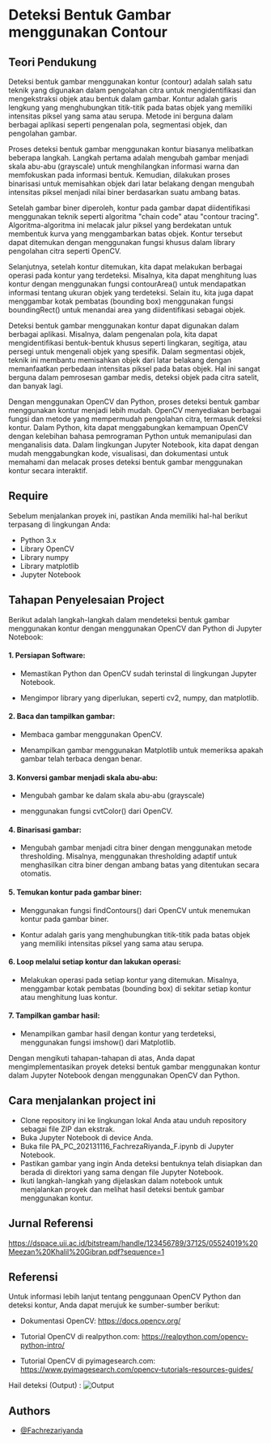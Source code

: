
# Deteksi Bentuk Gambar menggunakan Contour



## Teori Pendukung
Deteksi bentuk gambar menggunakan kontur (contour) adalah salah satu teknik yang digunakan dalam pengolahan citra untuk mengidentifikasi dan mengekstraksi objek atau bentuk dalam gambar. Kontur adalah garis lengkung yang menghubungkan titik-titik pada batas objek yang memiliki intensitas piksel yang sama atau serupa. Metode ini berguna dalam berbagai aplikasi seperti pengenalan pola, segmentasi objek, dan pengolahan gambar.

Proses deteksi bentuk gambar menggunakan kontur biasanya melibatkan beberapa langkah. Langkah pertama adalah mengubah gambar menjadi skala abu-abu (grayscale) untuk menghilangkan informasi warna dan memfokuskan pada informasi bentuk. Kemudian, dilakukan proses binarisasi untuk memisahkan objek dari latar belakang dengan mengubah intensitas piksel menjadi nilai biner berdasarkan suatu ambang batas.

Setelah gambar biner diperoleh, kontur pada gambar dapat diidentifikasi menggunakan teknik seperti algoritma "chain code" atau "contour tracing". Algoritma-algoritma ini melacak jalur piksel yang berdekatan untuk membentuk kurva yang menggambarkan batas objek. Kontur tersebut dapat ditemukan dengan menggunakan fungsi khusus dalam library pengolahan citra seperti OpenCV.

Selanjutnya, setelah kontur ditemukan, kita dapat melakukan berbagai operasi pada kontur yang terdeteksi. Misalnya, kita dapat menghitung luas kontur dengan menggunakan fungsi contourArea() untuk mendapatkan informasi tentang ukuran objek yang terdeteksi. Selain itu, kita juga dapat menggambar kotak pembatas (bounding box) menggunakan fungsi boundingRect() untuk menandai area yang diidentifikasi sebagai objek.

Deteksi bentuk gambar menggunakan kontur dapat digunakan dalam berbagai aplikasi. Misalnya, dalam pengenalan pola, kita dapat mengidentifikasi bentuk-bentuk khusus seperti lingkaran, segitiga, atau persegi untuk mengenali objek yang spesifik. Dalam segmentasi objek, teknik ini membantu memisahkan objek dari latar belakang dengan memanfaatkan perbedaan intensitas piksel pada batas objek. Hal ini sangat berguna dalam pemrosesan gambar medis, deteksi objek pada citra satelit, dan banyak lagi.

Dengan menggunakan OpenCV dan Python, proses deteksi bentuk gambar menggunakan kontur menjadi lebih mudah. OpenCV menyediakan berbagai fungsi dan metode yang mempermudah pengolahan citra, termasuk deteksi kontur. Dalam Python, kita dapat menggabungkan kemampuan OpenCV dengan kelebihan bahasa pemrograman Python untuk memanipulasi dan menganalisis data. Dalam lingkungan Jupyter Notebook, kita dapat dengan mudah menggabungkan kode, visualisasi, dan dokumentasi untuk memahami dan melacak proses deteksi bentuk gambar menggunakan kontur secara interaktif.

## Require

Sebelum menjalankan proyek ini, pastikan Anda memiliki hal-hal berikut terpasang di lingkungan Anda:

- Python 3.x
- Library OpenCV
- Library numpy
- Library matplotlib
- Jupyter Notebook


## Tahapan Penyelesaian Project
Berikut adalah langkah-langkah dalam mendeteksi bentuk gambar menggunakan kontur dengan menggunakan OpenCV dan Python di Jupyter Notebook:

#### 1. Persiapan Software:

- Memastikan Python dan OpenCV sudah terinstal di lingkungan Jupyter Notebook.

- Mengimpor library yang diperlukan, seperti cv2, numpy, dan matplotlib.

#### 2. Baca dan tampilkan gambar:

- Membaca gambar menggunakan OpenCV.

- Menampilkan gambar menggunakan Matplotlib untuk memeriksa apakah gambar telah terbaca dengan benar.

#### 3. Konversi gambar menjadi skala abu-abu:

- Mengubah gambar ke dalam skala abu-abu (grayscale)
    
- menggunakan fungsi cvtColor() dari OpenCV.

#### 4. Binarisasi gambar:

- Mengubah gambar menjadi citra biner dengan menggunakan metode thresholding. Misalnya, menggunakan thresholding adaptif untuk menghasilkan citra biner dengan ambang batas yang ditentukan secara otomatis.

#### 5. Temukan kontur pada gambar biner:

- Menggunakan fungsi findContours() dari OpenCV untuk menemukan kontur pada gambar biner.

- Kontur adalah garis yang menghubungkan titik-titik pada batas objek yang memiliki intensitas piksel yang sama atau serupa.

#### 6. Loop melalui setiap kontur dan lakukan operasi:

- Melakukan operasi pada setiap kontur yang ditemukan. Misalnya, menggambar kotak pembatas (bounding box) di sekitar setiap kontur atau menghitung luas kontur.

#### 7. Tampilkan gambar hasil:

- Menampilkan gambar hasil dengan kontur yang terdeteksi, menggunakan fungsi imshow() dari Matplotlib.

Dengan mengikuti tahapan-tahapan di atas, Anda dapat mengimplementasikan proyek deteksi bentuk gambar menggunakan kontur dalam Jupyter Notebook dengan menggunakan OpenCV dan Python.

## Cara menjalankan project ini

- Clone repository ini ke lingkungan lokal Anda atau unduh repository sebagai file ZIP dan ekstrak.
- Buka Jupyter Notebook di device Anda.
- Buka file PA_PC_202131116_FachrezaRiyanda_F.ipynb di Jupyter Notebook.
- Pastikan gambar yang ingin Anda deteksi bentuknya telah disiapkan dan berada di direktori yang sama dengan file Jupyter Notebook.
- Ikuti langkah-langkah yang dijelaskan dalam notebook untuk menjalankan proyek dan melihat hasil deteksi bentuk gambar menggunakan kontur.


## Jurnal Referensi

https://dspace.uii.ac.id/bitstream/handle/123456789/37125/05524019%20Meezan%20Khalil%20Gibran.pdf?sequence=1

## Referensi

Untuk informasi lebih lanjut tentang penggunaan OpenCV Python dan deteksi kontur, Anda dapat merujuk ke sumber-sumber berikut:

- Dokumentasi OpenCV: https://docs.opencv.org/

- Tutorial OpenCV di realpython.com: https://realpython.com/opencv-python-intro/

- Tutorial OpenCV di pyimagesearch.com: https://www.pyimagesearch.com/opencv-tutorials-resources-guides/
  
Hail deteksi (Output) :
![Output](https://github.com/Fachrezary/PA_PC_202131116_FachrezaRiyanda_F/assets/92991205/612713a6-3b38-40ad-a188-ddd00a0a0890)


## Authors

- [@Fachrezariyanda](https://github.com/Fachrezary)

